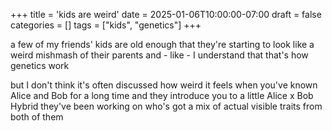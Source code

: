 +++
title = 'kids are weird'
date = 2025-01-06T10:00:00-07:00
draft = false
categories = []
tags = ["kids", "genetics"]
+++

a few of my friends' kids are old enough that they're starting to look like a weird mishmash of their parents and - like - I understand that that's how genetics work

but I don't think it's often discussed how weird it feels when you've known Alice and Bob for a long time and they introduce you to a little Alice x Bob Hybrid they've been working on who's got a mix of actual visible traits from both of them